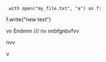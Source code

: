      with open("my_file.txt", "a") as f:
   f.write("new text")

vv
Endnnn
///
    nv
  nnbfgnbvfvv
  
     
  
nvv
 

  v
   
